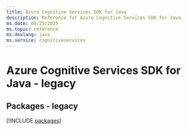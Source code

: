 ```yaml
---
title: Azure Cognitive Services SDK for Java
description: Reference for Azure Cognitive Services SDK for Java
ms.date: 09/25/2025
ms.topic: reference
ms.devlang: java
ms.service: cognitiveservices
---
```

# Azure Cognitive Services SDK for Java - legacy
## Packages - legacy
[!INCLUDE [packages](cognitive-services-index.md)]